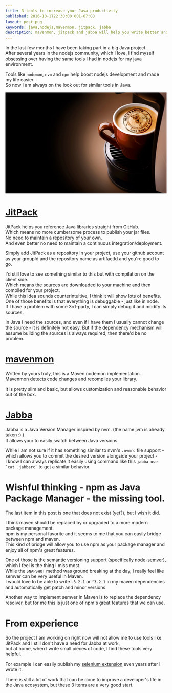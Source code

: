 ```yaml
---
title: 3 tools to increase your Java productivity 
published: 2016-10-1T22:30:00.001-07:00
layout: post.pug
keywords: java,nodejs,mavenmon, jitpack, jabba
description: mavenmon, jitpack and jabba will help you write better and faster java code 
---
```



In the last few months I have been taking part in a big Java project.    
After several years in the nodejs community, which I love, I find myself obsessing over 
having the same tools I had in nodejs for my java environment.
 
Tools like `nodemon`, `nvm` and `npm` help boost nodejs development and made my life easier.      
So now I am always on the look out for similar tools in Java.    

![cover - Coffee Mug With Mograblog Logo](images/java-productivity-tools-cover.jpg)

# [JitPack](https://jitpack.io/) 

JitPack helps you reference Java libraries straight from GitHub.   
Which means no more cumbersome process to publish your jar files.    
No need to maintain a repository of your own.    
And even better no need to maintain a continuous integration/deployment.    

Simply add JitPack as a repository in your project, use your github account as your groupId and the repository name as artifactId and you're good to go.
        
I'd still love to see something similar to this but with compilation on the client side.   
Which means the sources are downloaded to your machine and then compiled for your project.      
While this idea sounds counterintuitive, I think it will show lots of benefits.    
One of those benefits is that everything is debuggable - just like in node.    
If I have a problem with some 3rd-party, I can simply debug it and modify its sources.  

In Java I need the sources, and even if I have them I usually cannot change the source - it is definitely not easy. 
But if the dependency mechanism will assume building the sources is always required, then there'd be no problem. 

# [mavenmon](https://github.com/coder-on-deck/mavenmon) 

Written by yours truly, this is a Maven nodemon implementation.    
Mavenmon detects code changes and recompiles your library.   

It is pretty slim and basic, but allows customization and reasonable behavior out of the box.     

# [Jabba](https://github.com/shyiko/jabba)

Jabba is a Java Version Manager inspired by nvm. (the name jvm is already taken :) )     
It allows your to easily switch between Java versions.    
  
While I am not sure if it has something similar to nvm's `.nvmrc` file support - which allows you to commit the desired version alongside your project -      
I know I can always replicate it easily using command like this `` jabba use `cat .jabbarc` `` to get a similar behavior. 


# Wishful thinking - npm as Java Package Manager - the missing tool. 

The last item in this post is one that does not exist (yet?), but I wish it did.    

I think maven should be replaced by or upgraded to a more modern package management.   
npm is my personal favorite and it seems to me that you can easily bridge between npm and maven.    
This kind of bridge will allow you to use npm as your package manager and enjoy all of npm's great features. 

One of those is the semantic versioning support (specifically [node-semver](https://github.com/npm/node-semver)), which I feel is the thing I miss most.   
While the `SNAPSHOT` method was ground breaking at the day, I really feel like semver can be very useful in Maven.    
I would love to be able to write `~3.2.1` or `^3.2.1` in my maven dependencies and automatically get patch and minor versions.     

Another way to implement semver in Maven is to replace the dependency resolver, but for me this is just one of npm's great features that we can use.    
 
 
# From experience
 
So the project I am working on right now will not allow me to use tools like JitPack and I still don't have a need for Jabba at work,   
but at home, when I write small pieces of code, I find these tools very helpful.    

For example I can easily publish my [selenium extension](https://github.com/GuyMograbi/mograblog-selenium-extension) even years after I wrote it.   
 
There is still a lot of work that can be done to improve a developer's life in the Java ecosystem, but these 3 items are a very good start.   
